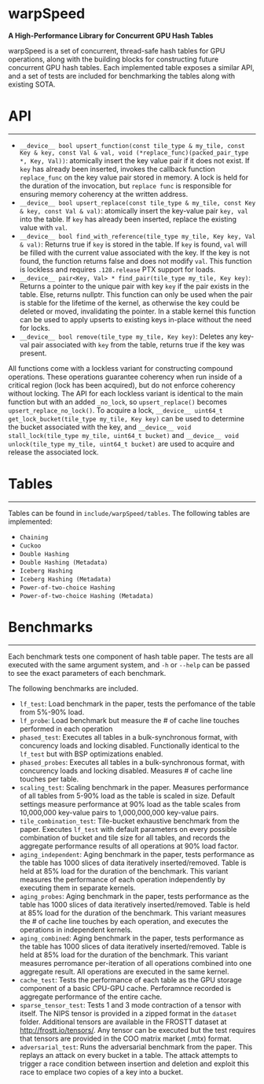 # warpSpeed

**A High-Performance Library for Concurrent GPU Hash Tables**

warpSpeed is a set of concurrent, thread-safe hash tables for GPU operations, along with the building blocks for constructing future concurrent GPU hash tables. Each implemented table exposes a similar API, and a set of tests are included for benchmarking the tables along with existing SOTA.


# API
--------------------

- `__device__ bool upsert_function(const tile_type & my_tile, const Key & key, const Val & val, void (*replace_func)(packed_pair_type *, Key, Val))`: atomically insert the key value pair if it does not exist. If `key` has already been inserted, invokes the callback function `replace_func` on the key value pair stored in memory. A lock is held for the duration of the invocation, but `replace func` is responsible for ensuring memory coherency at the written address.
- `__device__ bool upsert_replace(const tile_type & my_tile, const Key & key, const Val & val)`: atomically insert the key-value pair `key, val` into the table. If `key` has already been inserted, replace the existing value with `val`.
- `__device__ bool find_with_reference(tile_type my_tile, Key key, Val & val)`: Returns true if `key` is stored in the table. If `key` is found, `val` will be filled with the current value associated with the key. If the key is not found, the function returns false and does not modify `val`. This function is lockless and requires `.128.release` PTX support for loads.
- `__device__ pair<Key, Val> * find_pair(tile_type my_tile, Key key)`: Returns a pointer to the unique pair with key `key` if the pair exists in the table. Else, returns nullptr. This function can only be used when the pair is stable for the lifetime of the kernel, as otherwise the key could be deleted or moved, invalidating the pointer. In a stable kernel this function can be used to apply upserts to existing keys in-place without the need for locks.
- `__device__ bool remove(tile_type my_tile, Key key)`: Deletes any key-val pair associated with `key` from the table, returns true if the key was present.

All functions come with a lockless variant for constructing compound operations. These operations guarantee coherency when run inside of a critical region (lock has been acquired), but do not enforce coherency without locking. The API for each lockless variant is identical to the main function but with an added `_no_lock`, so  `upsert_replace()` becomes `upsert_replace_no_lock()`. To acquire a lock, `__device__ uint64_t get_lock_bucket(tile_type my_tile, Key key)` can be used to determine the bucket associated with the key, and `__device__ void stall_lock(tile_type my_tile, uint64_t bucket)` and `__device__ void unlock(tile_type my_tile, uint64_t bucket)` are used to acquire and release the associated lock.



# Tables
------------------
Tables can be found in `include/warpSpeed/tables`. The following tables are implemented:

-  `Chaining`
-  `Cuckoo`
-  `Double Hashing`
-  `Double Hashing (Metadata)`
-  `Iceberg Hashing`
-  `Iceberg Hashing (Metadata)`
-  `Power-of-two-choice Hashing`
-  `Power-of-two-choice Hashing (Metadata)`


# Benchmarks
------------------

Each benchmark tests one component of hash table paper. The tests are all executed with the same argument system, and `-h` or `--help` can be passed to see the exact parameters of each benchmark.

The following benchmarks are included.

- `lf_test`: Load benchmark in the paper, tests the perfomance of the table from 5%-90% load.
- `lf_probe`: Load benchmark but measure the # of cache line touches performed in each operation
- `phased_test`: Executes all tables in a bulk-synchronous format, with concurency loads and locking disabled. Functionally identical to the `lf_test` but with BSP optimizations enabled.
- `phased_probes`: Executes all tables in a bulk-synchronous format, with concurency loads and locking disabled. Measures # of cache line touches per table.
- `scaling_test`: Scaling benchmark in the paper. Measures performance of all tables from 5-90% load as the table is scaled in size. Default settings measure performance at 90% load as the table scales from 10,000,000 key-value pairs to 1,000,000,000 key-value pairs.
- `tile_combination_test`: Tile-bucket exhaustive benchmark from the paper. Executes `lf_test` with default parameters on every possible combination of bucket and tile size for all tables, and records the aggregate performance results of all operations at 90% load factor.
- `aging_independent`: Aging benchmark in the paper, tests performance as the table has 1000 slices of data iteratively inserted/removed. Table is held at 85% load for the duration of the benchmark. This variant measures the performance of each operation independently by executing them in separate kernels.
- `aging_probes`: Aging benchmark in the paper, tests performance as the table has 1000 slices of data iteratively inserted/removed. Table is held at 85% load for the duration of the benchmark. This variant measures the # of cache line touches by each operation, and executes the operations in independent kernels.
- `aging_combined`: Aging benchmark in the paper, tests performance as the table has 1000 slices of data iteratively inserted/removed. Table is held at 85% load for the duration of the benchmark. This variant measures perromance per-iteration of all operations combined into one aggregate result. All operations are executed in the same kernel.
- `cache_test`: Tests the performance of each table as the GPU storage component of a basic CPU-GPU cache. Perforamnce recorded is aggregate performance of the entire cache.
- `sparse_tensor_test`: Tests 1 and 3 mode contraction of a tensor with itself. The NIPS tensor is provided in a zipped format in the `dataset` folder. Additional tensors are available in the FROSTT dataset at http://frostt.io/tensors/. Any tensor can be executed but the test requires that tensors are provided in the COO matrix market (.mtx) format.
- `adversarial_test`: Runs the adversarial benchmark from the paper. This replays an attack on every bucket in a table. The attack attempts to trigger a race condition between insertion and deletion and exploit this race to emplace two copies of a key into a bucket. 